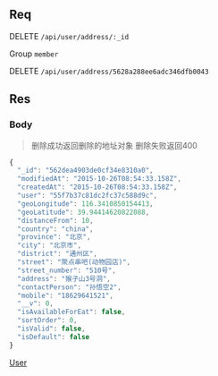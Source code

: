## Req

DELETE `/api/user/address/:_id`

Group `member`




DELETE `/api/user/address/5628a288ee6adc346dfb0043`




## Res
### Body

> 删除成功返回删除的地址对象 删除失败返回400


```js
{
  "_id": "562dea4903de0cf34e8310a0",
  "modifiedAt": "2015-10-26T08:54:33.158Z",
  "createdAt": "2015-10-26T08:54:33.158Z",
  "user": "55f7b37c81dc2fc37c588d9c",
  "geoLongitude": 116.3410850154413,
  "geoLatitude": 39.94414620822088,
  "distanceFrom": 10,
  "country": "china",
  "province": "北京",
  "city": "北京市",
  "district": "通州区",
  "street": "聚点串吧(动物园店)",
  "street_number": "510号",
  "address": "猴子山3号洞",
  "contactPerson": "孙悟空2",
  "mobile": "18629641521",
  "__v": 0,
  "isAvailableForEat": false,
  "sortOrder": 0,
  "isValid": false,
  "isDefault": false
}
```



[User](../User)